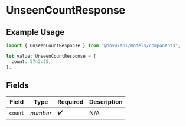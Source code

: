 # UnseenCountResponse

## Example Usage

```typescript
import { UnseenCountResponse } from "@novu/api/models/components";

let value: UnseenCountResponse = {
  count: 5743.25,
};
```

## Fields

| Field              | Type               | Required           | Description        |
| ------------------ | ------------------ | ------------------ | ------------------ |
| `count`            | *number*           | :heavy_check_mark: | N/A                |